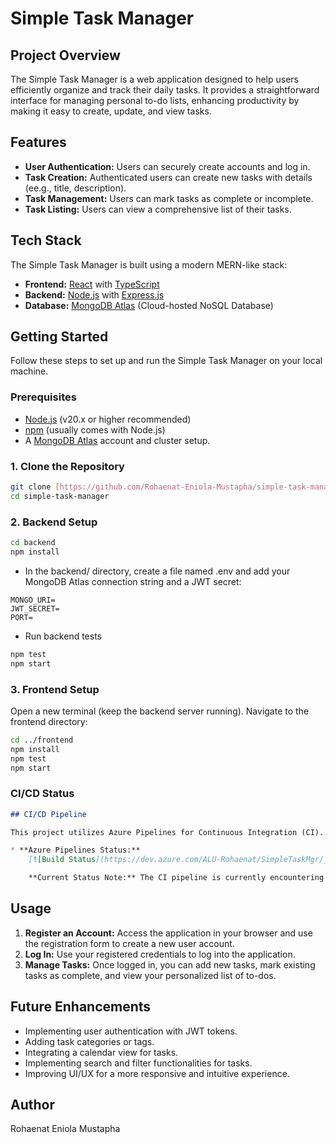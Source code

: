 # Simple Task Manager

## Project Overview

The Simple Task Manager is a web application designed to help users efficiently organize and track their daily tasks. It provides a straightforward interface for managing personal to-do lists, enhancing productivity by making it easy to create, update, and view tasks.

## Features

* **User Authentication:** Users can securely create accounts and log in.
* **Task Creation:** Authenticated users can create new tasks with details (ee.g., title, description).
* **Task Management:** Users can mark tasks as complete or incomplete.
* **Task Listing:** Users can view a comprehensive list of their tasks.

## Tech Stack

The Simple Task Manager is built using a modern MERN-like stack:

* **Frontend:** [React](https://react.dev/) with [TypeScript](https://www.typescriptlang.org/)
* **Backend:** [Node.js](https://nodejs.org/en) with [Express.js](https://expressjs.com/)
* **Database:** [MongoDB Atlas](https://www.mongodb.com/atlas) (Cloud-hosted NoSQL Database)

## Getting Started

Follow these steps to set up and run the Simple Task Manager on your local machine.

### Prerequisites

* [Node.js](https://nodejs.org/en/) (v20.x or higher recommended)
* [npm](https://www.npmjs.com/) (usually comes with Node.js)
* A [MongoDB Atlas](https://www.mongodb.com/atlas) account and cluster setup.

### 1. Clone the Repository

```bash
git clone [https://github.com/Rohaenat-Eniola-Mustapha/simple-task-manager.git](https://github.com/Rohaenat-Eniola-Mustapha/simple-task-manager.git)
cd simple-task-manager
```

### 2. Backend Setup

```bash
cd backend
npm install
```
* In the backend/ directory, create a file named .env and add your MongoDB Atlas connection string and a JWT secret:
```Code
MONGO_URI=
JWT_SECRET=
PORT=
```

* Run backend tests
```bash
npm test
npm start
```

### 3. Frontend Setup
Open a new terminal (keep the backend server running).
Navigate to the frontend directory:

```bash
cd ../frontend
npm install
npm test
npm start
```

### **CI/CD Status**

```markdown
## CI/CD Pipeline

This project utilizes Azure Pipelines for Continuous Integration (CI). The pipeline is configured to automatically lint and test both the frontend (React/TypeScript) and backend (Node.js/Express) components on every push and Pull Request to the `develop` and `main` branches.

* **Azure Pipelines Status:**
    [![Build Status](https://dev.azure.com/ALU-Rohaenat/SimpleTaskMgr/_build/results?buildId=7&view=results)

    **Current Status Note:** The CI pipeline is currently encountering a "No hosted parallelism has been purchased or granted" error, which prevents it from running. A request for a free parallelism grant has been submitted to Microsoft Azure DevOps. This issue does not affect the local development and functionality of the application.
```

## Usage

1.  **Register an Account:** Access the application in your browser and use the registration form to create a new user account.
2.  **Log In:** Use your registered credentials to log into the application.
3.  **Manage Tasks:** Once logged in, you can add new tasks, mark existing tasks as complete, and view your personalized list of to-dos.

## Future Enhancements

* Implementing user authentication with JWT tokens.
* Adding task categories or tags.
* Integrating a calendar view for tasks.
* Implementing search and filter functionalities for tasks.
* Improving UI/UX for a more responsive and intuitive experience.

## Author

Rohaenat Eniola Mustapha